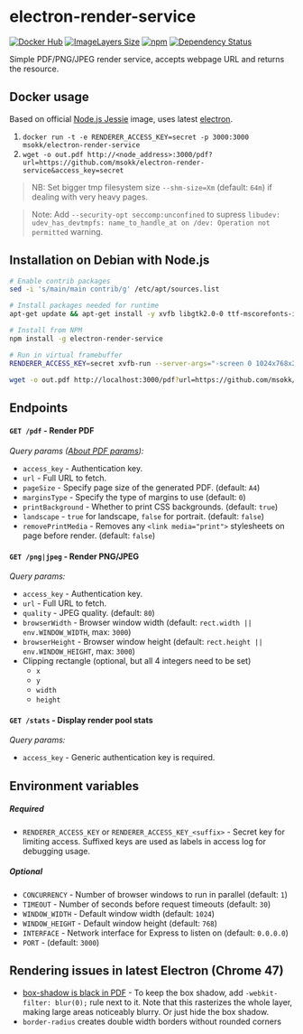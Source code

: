 # electron-render-service
[![Docker Hub](https://img.shields.io/badge/docker-ready-blue.svg)](https://registry.hub.docker.com/u/msokk/electron-render-service/)
[![ImageLayers Size](https://img.shields.io/imagelayers/image-size/msokk/electron-render-service/latest.svg)]()
[![npm](https://img.shields.io/npm/v/electron-render-service.svg)](https://www.npmjs.com/package/electron-render-service)
[![Dependency Status](https://david-dm.org/msokk/electron-render-service.svg)](https://david-dm.org/msokk/electron-render-service)

Simple PDF/PNG/JPEG render service, accepts webpage URL and returns the resource.


## Docker usage

Based on official [Node.js Jessie](https://hub.docker.com/_/node/) image, uses latest [electron](https://github.com/atom/electron).


1. `docker run -t -e RENDERER_ACCESS_KEY=secret -p 3000:3000 msokk/electron-render-service`
2. `wget -o out.pdf http://<node_address>:3000/pdf?url=https://github.com/msokk/electron-render-service&access_key=secret`

> NB: Set bigger tmp filesystem size `--shm-size=Xm` (default: `64m`) if dealing with very heavy pages.

> Note: Add `--security-opt seccomp:unconfined` to supress `libudev: udev_has_devtmpfs: name_to_handle_at on /dev: Operation not permitted` warning.



## Installation on Debian with Node.js

```sh
# Enable contrib packages
sed -i 's/main/main contrib/g' /etc/apt/sources.list

# Install packages needed for runtime
apt-get update && apt-get install -y xvfb libgtk2.0-0 ttf-mscorefonts-installer libnotify4 libgconf2-4 libnss3 dbus-x11

# Install from NPM
npm install -g electron-render-service

# Run in virtual framebuffer
RENDERER_ACCESS_KEY=secret xvfb-run --server-args="-screen 0 1024x768x24" electron-render-service

wget -o out.pdf http://localhost:3000/pdf?url=https://github.com/msokk/electron-render-service&access_key=secret
```


## Endpoints

#### `GET /pdf` - Render PDF

*Query params ([About PDF params](https://github.com/atom/electron/blob/master/docs/api/web-contents.md#webcontentsprinttopdfoptions-callback)):*

  * `access_key` - Authentication key.
  * `url` - Full URL to fetch.
  * `pageSize` - Specify page size of the generated PDF. (default: `A4`)
  * `marginsType` - Specify the type of margins to use (default: `0`)
  * `printBackground` - Whether to print CSS backgrounds. (default: `true`)
  * `landscape` -  `true` for landscape, `false` for portrait. (default: `false`)
  * `removePrintMedia` - Removes any `<link media="print">` stylesheets on page before render. (default: `false`)

#### `GET /png|jpeg` - Render PNG/JPEG

*Query params:*

  * `access_key` - Authentication key.
  * `url` - Full URL to fetch.
  * `quality` - JPEG quality. (default: `80`)
  * `browserWidth` - Browser window width (default: `rect.width || env.WINDOW_WIDTH`, max: `3000`)
  * `browserHeight` - Browser window height (default: `rect.height || env.WINDOW_HEIGHT`, max: `3000`)
  * Clipping rectangle (optional, but all 4 integers need to be set)
    * `x`
    * `y`
    * `width`
    * `height`

#### `GET /stats` - Display render pool stats

*Query params:*

* `access_key` - Generic authentication key is required.


## Environment variables

##### *Required*
* `RENDERER_ACCESS_KEY` or `RENDERER_ACCESS_KEY_<suffix>` - Secret key for limiting access. Suffixed keys are used as labels in access log for debugging usage.

##### *Optional*
* `CONCURRENCY` - Number of browser windows to run in parallel (default: `1`)
* `TIMEOUT` - Number of seconds before request timeouts (default: `30`)
* `WINDOW_WIDTH` - Default window width (default: `1024`)
* `WINDOW_HEIGHT` - Default window height (default: `768`)
* `INTERFACE` - Network interface for Express to listen on (default: `0.0.0.0`)
* `PORT` - (default: `3000`)

## Rendering issues in latest Electron (Chrome 47)
* [box-shadow is black in PDF](https://code.google.com/p/chromium/issues/detail?id=174583) - To keep the box shadow, add `-webkit-filter: blur(0);` rule next to it. Note that this rasterizes the whole layer, making large areas noticeably blurry. Or just hide the box shadow.
* `border-radius` creates double width borders without rounded corners
